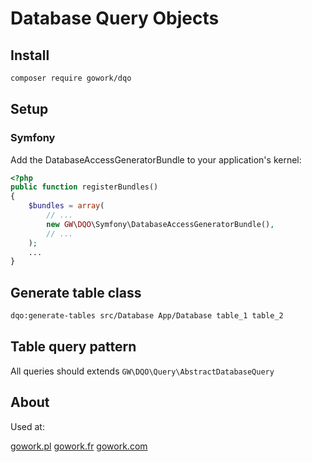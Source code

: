 # Database Query Objects

## Install

```bash
composer require gowork/dqo
```

## Setup

### Symfony

Add the DatabaseAccessGeneratorBundle to your application's kernel:

```php
<?php
public function registerBundles()
{
    $bundles = array(
        // ...
        new GW\DQO\Symfony\DatabaseAccessGeneratorBundle(),
        // ...
    );
    ...
}
```

## Generate table class

```bash
dqo:generate-tables src/Database App/Database table_1 table_2
```

## Table query pattern

All queries should extends `GW\DQO\Query\AbstractDatabaseQuery`

## About

Used at:

[gowork.pl](https://www.gowork.pl)
[gowork.fr](https://gowork.fr)
[gowork.com](https://es.gowork.com)
